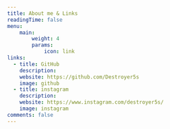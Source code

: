 ```yaml
---
title: About me & Links
readingTime: false
menu:
    main: 
        weight: 4
        params:
            icon: link
links:
  - title: GitHub
    description:
    website: https://github.com/Destroyer5s
    image: github
  - title: instagram
    description:
    website: https://www.instagram.com/destroyer5s/
    image: instagram
comments: false
---
```

